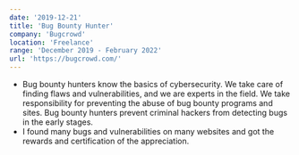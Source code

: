 ```yaml
---
date: '2019-12-21'
title: 'Bug Bounty Hunter'
company: 'Bugcrowd'
location: 'Freelance'
range: 'December 2019 - February 2022'
url: 'https://bugcrowd.com/'
---
```


- Bug bounty hunters know the basics of cybersecurity. We take care of finding flaws and vulnerabilities, and we are experts in the field. We take responsibility for preventing the abuse of bug bounty programs and sites. Bug bounty hunters prevent criminal hackers from detecting bugs in the early stages.
- I found many bugs and vulnerabilities on many websites and got the rewards and certification of the appreciation.